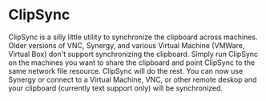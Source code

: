 # ClipSync
ClipSync is a silly little utility to synchronize the clipboard across machines. Older versions of VNC, Synergy, and various Virtual Machine (VMWare, Virtual Box) don't support synchronizing the clipboard. Simply run ClipSync on the machines you want to share the clipboard and point ClipSync to the same network file resource. ClipSync will do the rest. You can now use Synergy or connect to a Virtual Machine, VNC, or other remote deskop and your clipboard (currently text support only) will be synchronized. 



